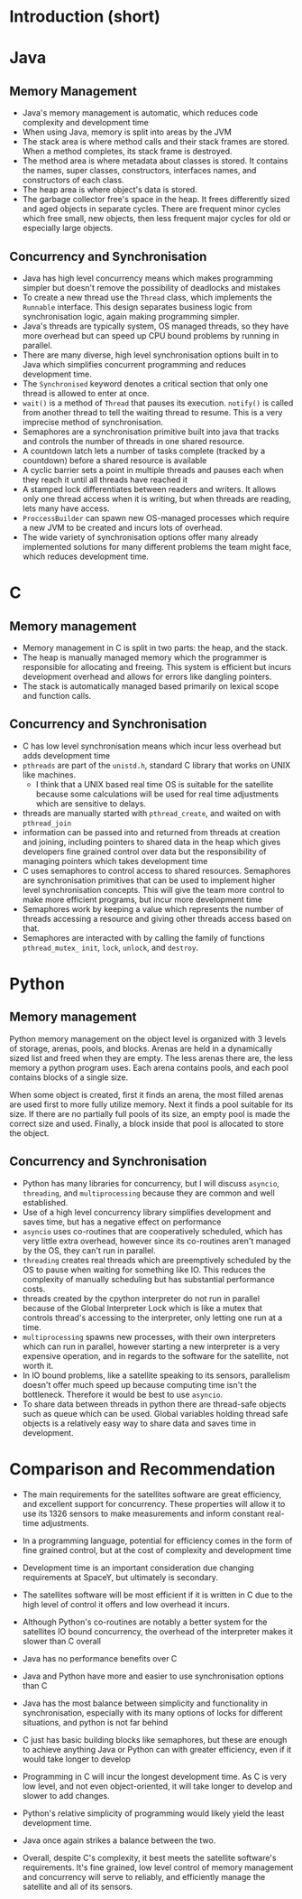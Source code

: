 # Introduction (short)

# Java
## Memory Management

- Java's memory management is automatic, which reduces code complexity and development time
- When using Java, memory is split into areas by the JVM
- The stack area is where method calls and their stack frames are stored. When a method completes, its stack frame is destroyed. 
- The method area is where metadata about classes is stored. It contains the names, super classes, constructors, interfaces names, and constructors of each class.
- The heap area is where object's data is stored.
- The garbage collector free's space in the heap. It frees differently sized and aged objects in separate cycles. There are frequent minor cycles which free small, new objects, then less frequent major cycles for old or especially large objects.
## Concurrency and Synchronisation

- Java has high level concurrency means which makes programming simpler but doesn't remove the possibility of deadlocks and mistakes
- To create a new thread use the `Thread` class, which implements the `Runnable` interface. This design separates business logic from synchronisation logic, again making programming simpler.
- Java's threads are typically system, OS managed threads, so they have more overhead but can speed up CPU bound problems by running in parallel.
- There are many diverse, high level synchronisation options built in to Java which simplifies concurrent programming and reduces development time.
- The `Synchronised` keyword denotes a critical section that only one thread is allowed to enter at once.
- `wait()` is a method of `Thread` that pauses its execution. `notify()` is called from another thread to tell the waiting thread to resume. This is a very imprecise method of synchronisation.
- Semaphores are a synchronisation primitive built into java that tracks and controls the number of threads in one shared resource.
- A countdown latch lets a number of tasks complete (tracked by a countdown) before a shared resource is available
- A cyclic barrier sets a point in multiple threads and pauses each when they reach it until all threads have reached it
- A stamped lock differentiates between readers and writers. It allows only one thread access when it is writing, but when threads are reading, lets many have access.
- `ProccessBuilder` can spawn new OS-managed processes which require a new JVM to be created and incurs lots of overhead.
- The wide variety of synchronisation options offer many already implemented solutions for many different problems the team might face, which reduces development time.
# C

## Memory management

- Memory management in C is split in two parts: the heap, and the stack. 
- The heap is manually managed memory which the programmer is responsible for allocating and freeing. This system is efficient but incurs development overhead and allows for errors like dangling pointers.
- The stack is automatically managed based primarily on lexical scope and function calls.

## Concurrency and Synchronisation

- C has low level synchronisation means which incur less overhead but adds development time
- `pthreads` are part of the `unistd.h`, standard C library that works on UNIX like machines. 
	- I think that a UNIX based real time OS is suitable for the satellite because some calculations will be used for real time adjustments which are sensitive to delays.
- threads are manually started with  `pthread_create`, and waited on with `pthread_join`
- information can be passed into and returned from threads at creation and joining, including pointers to shared data in the heap which gives developers fine grained control over data but the responsibility of managing pointers which takes development time
- C uses semaphores to control access to shared resources. Semaphores are synchronisation primitives that can be used to implement higher level synchronisation concepts. This will give the team more control to make more efficient programs, but incur more development time
- Semaphores work by keeping a value which represents the number of threads accessing a resource and giving other threads access based on that.
- Semaphores are interacted with by calling the family of functions `pthread_mutex_` `init`, `lock`, `unlock`, and `destroy`.

# Python

## Memory management

Python memory management on the object level is organized with 3 levels of storage, arenas, pools, and blocks. Arenas are held in a dynamically sized list and freed when they are empty. The less arenas there are, the less memory a python program uses. Each arena contains pools, and each pool contains blocks of a single size. 

When some object is created, first it finds an arena, the most filled arenas are used first to more fully utilize memory. Next it finds a pool suitable for its size. If there are no partially full pools of its size, an empty pool is made the correct size and used. Finally, a block inside that pool is allocated to store the object.

## Concurrency and Synchronisation

- Python has many libraries for concurrency, but I will discuss `asyncio`, `threading`, and `multiprocessing` because they are common and well established.
- Use of a high level concurrency library simplifies development and saves time, but has a negative effect on performance
- `asyncio` uses co-routines that are cooperatively scheduled, which has very little extra overhead, however since its co-routines aren't managed by the OS, they can't run in parallel.
- `threading` creates real threads which are preemptively scheduled by the OS to pause when waiting for something like IO. This reduces the complexity of manually scheduling but has substantial performance costs.
- threads created by the cpython interpreter do not run in parallel because of the Global Interpreter Lock which is like a mutex that controls thread's accessing to the interpreter, only letting one run at a time.
- `multiprocessing` spawns new processes, with their own interpreters which can run in parallel, however starting a new interpreter is a very expensive operation, and in regards to the software for the satellite, not worth it.
- In IO bound problems, like a satellite speaking to its sensors, parallelism doesn't offer much speed up because computing time isn't the bottleneck. Therefore it would be best to use `asyncio`.
- To share data between threads in python there are thread-safe objects such as queue which can be used. Global variables holding thread safe objects is a relatively easy way to share data and saves time in development.

# Comparison and Recommendation

- The main requirements for the satellites software are great efficiency, and excellent support for concurrency. These properties will allow it to use its 1326 sensors to make measurements and inform constant real-time adjustments.
- In a programming language, potential for efficiency comes in the form of fine grained control, but at the cost of complexity and development time
- Development time is an important consideration  due changing requirements at SpaceY, but ultimately is secondary.

- The satellites software will be most efficient if it is written in C due to the high level of control it offers and low overhead it incurs.
- Although Python's co-routines are notably a better system for the satellites IO bound concurrency, the overhead of the interpreter makes it slower than C overall
- Java has no performance benefits over C

- Java and Python have more and easier to use synchronisation options than C
- Java has the most balance between simplicity and functionality in synchronisation, especially with its many options of locks for different situations, and python is not far behind
- C just has basic building blocks like semaphores, but these are enough to achieve anything Java or Python can with greater efficiency, even if it would take longer to develop

- Programming in C will incur the longest development time. As C is very low level, and not even object-oriented, it will take longer to develop and slower to add changes. 
- Python's relative simplicity of programming would likely yield the least development time.
- Java once again strikes a balance between the two.

- Overall, despite C's complexity, it best meets the satellite software's requirements. It's fine grained, low level control of memory management and concurrency will serve to reliably, and efficiently manage the satellite and all of its sensors.